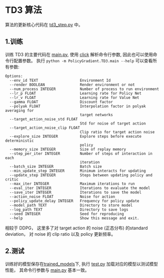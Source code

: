 # TD3 算法

算法的更新核心代码在 [td3_step.py](td3_step.py) 中。

## 1.训练

训练 TD3 的主要代码在 [main.py](main.py), 使用 [click](https://click.palletsprojects.com/en/7.x/) 解析命令行参数, 因此也可以使用命令行配置参数。
执行 `python -m PolicyGradient.TD3.main --help` 可以查看所有参数:

``` text
Options:
  --env_id TEXT                   Environment Id
  --render BOOLEAN                Render environment or not
  --num_process INTEGER           Number of process to run environment
  --lr_p FLOAT                    Learning rate for Policy Net
  --lr_v FLOAT                    Learning rate for Value Net
  --gamma FLOAT                   Discount factor
  --polyak FLOAT                  Interpolation factor in polyak averaging for
                                  target networks
  --target_action_noise_std FLOAT
                                  Std for noise of target action
  --target_action_noise_clip FLOAT
                                  Clip ratio for target action noise
  --explore_size INTEGER          Explore steps before execute deterministic
                                  policy
  --memory_size INTEGER           Size of replay memory
  --step_per_iter INTEGER         Number of steps of interaction in each
                                  iteration
  --batch_size INTEGER            Batch size
  --min_update_step INTEGER       Minimum interacts for updating
  --update_step INTEGER           Steps between updating policy and critic
  --max_iter INTEGER              Maximum iterations to run
  --eval_iter INTEGER             Iterations to evaluate the model
  --save_iter INTEGER             Iterations to save the model
  --action_noise FLOAT            Noise for action
  --policy_update_delay INTEGER   Frequency for policy update
  --model_path TEXT               Directory to store model
  --log_path TEXT                 Directory to save logs
  --seed INTEGER                  Seed for reproducing
  --help                          Show this message and exit.

```

相较于 DDPG， 这里多了对 target action 的 noise (正态分布) 的standard deviation， 对 noise 的 clip ratio 以及 policy 更新频率。

## 2.测试

训练好的模型保存在[trained_models](trained_models)下, 执行 [test.py](test.py) 加载对应的模型以测试模型性能，
其命令行参数与 [main.py](main.py) 基本一致。


